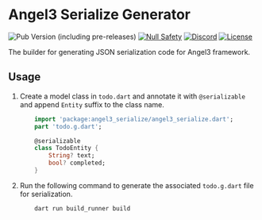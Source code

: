 # Angel3 Serialize Generator

![Pub Version (including pre-releases)](https://img.shields.io/pub/v/angel3_serialize_generator?include_prereleases)
[![Null Safety](https://img.shields.io/badge/null-safety-brightgreen)](https://dart.dev/null-safety)
[![Discord](https://img.shields.io/discord/1060322353214660698)](https://discord.gg/3X6bxTUdCM)
[![License](https://img.shields.io/github/license/dart-backend/angel)](https://github.com/dart-backend/angel/tree/master/packages/serialize/angel_serialize_generator/LICENSE)

The builder for generating JSON serialization code for Angel3 framework.

## Usage

1. Create a model class in `todo.dart` and annotate it with `@serializable` and append `Entity` suffix to the class name.

    ```dart
        import 'package:angel3_serialize/angel3_serialize.dart';
        part 'todo.g.dart';

        @serializable
        class TodoEntity {
            String? text;
            bool? completed;
        }
    ```

2. Run the following command to generate the associated `todo.g.dart` file for serialization.

    ```bash
        dart run build_runner build
    ```
